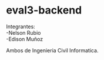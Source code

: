# eval3-backend

Integrantes:</br>
-Nelson Rubio</br>
-Edison Muñoz </br>

Ambos de Ingenieria Civil Informatica.
